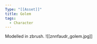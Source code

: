 ```yaml
---
Type: "[[Asset]]"
title: Golem
tags:
  - Character
---
```

Modelled in zbrush.
![[znnfaudr_golem.jpg]]